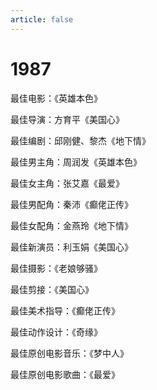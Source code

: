 ```yaml
---
article: false
---
```


# 1987

最佳电影：《英雄本色》

最佳导演：方育平《美国心》

最佳编剧：邱刚健、黎杰《地下情》

最佳男主角：周润发《英雄本色》

最佳女主角：张艾嘉《最爱》

最佳男配角：秦沛《癫佬正传》

最佳女配角：金燕玲《地下情》

最佳新演员：利玉娟《美国心》

最佳摄影：《老娘够骚》

最佳剪接：《美国心》

最佳美术指导：《癫佬正传》

最佳动作设计：《奇缘》

最佳原创电影音乐：《梦中人》

最佳原创电影歌曲：《最爱》